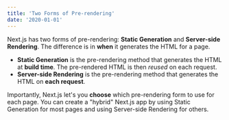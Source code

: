 ```yaml
---
title: 'Two Forms of Pre-rendering'
date: '2020-01-01'
---
```


Next.js has two forms of pre-rendering: **Static
Generation** and **Server-side Rendering**. The difference
is in **when** it generates the HTML for a page.

- **Static Generation** is the pre-rendering method that
  generates the HTML at **build time**. The pre-rendered
  HTML is then _reused_ on each request.
- **Server-side Rendering** is the pre-rendering method that
  generates the HTML on **each request**.

Importantly, Next.js let's you **choose** which
pre-rendering form to use for each page. You can create a
"hybrid" Next.js app by using Static Generation for most
pages and using Server-side Rendering for others.
